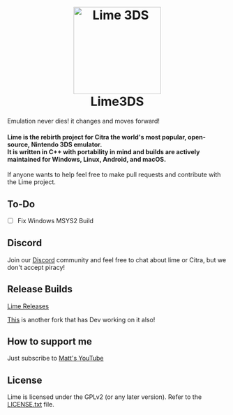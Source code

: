 <h1 align="center">
  <br>
  <a href="[https://github.com/Lime3DS]"><img src="https://i.imgur.com/04o1ajZ.png" alt="Lime 3DS" width="200"></a>
  <br>
  <b>Lime3DS</b>
  <br>
</h1>

Emulation never dies! it changes and moves forward!


<h4 align="left"><b>Lime</b> is the rebirth project for Citra the world's most popular, open-source, Nintendo 3DS emulator.
<br>
It is written in C++ with portability in mind and builds are actively maintained for Windows, Linux, Android, and macOS.
</h4>
If anyone wants to help feel free to make pull requests and contribute with the Lime project.

## To-Do
- [ ] Fix Windows MSYS2 Build

## Discord

Join our [Discord](https://discord.com/invite/4ZjMpAp3M6) community and feel free to chat about lime or Citra, but we don't accept piracy!

## Release Builds

[Lime Releases](https://github.com/Lime3DS/Lime-3DS-Emulator/releases)

[This](https://github.com/PabloMK7/citra/) is another fork that has Dev working on it also!

## How to support me

Just subscribe to [Matt's YouTube](https://www.youtube.com/c/MattsCreative)

## License

Lime is licensed under the GPLv2 (or any later version). Refer to the [LICENSE.txt](https://raw.githubusercontent.com/RyzenDew/Lime-3DS-Emulator/master/license.txt) file.
